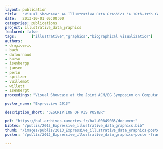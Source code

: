 ```yaml
---
layout: publication
title:  "Visual Showcase: An Illustrative Data Graphics in 18th-19th Century Style"
date:   2013-10-01 00:00:00
categories: publications
project: illustrative_data_graphics
featured: false
tags: 		["illustrative","graphics","biographical visualization"]
authors: 
- dragicevic
- bach
- dufournaud
- huron
- isenbergp
- jansen
- perin
- spritzer
- vuillemot
- willett
- isenbergt
proceedings: "Visual Showcase at the Joint ACM/EG Symposium on Computational Aesthetics, Sketch-Based Interfaces and Modeling, and Non-Photorealistic Animation and Rendering (Expressive), Anaheim, CA, USA"

poster_name: "Expressive 2013"

description_short: "DESCRIPTION OF VIS POSTER"

pdf: "https://hal.archives-ouvertes.fr/hal-00849083/document"
bibtex: "/publis/2013_Expressive_illustrative_data_graphics.bib"
thumb: "/images/publis/2013_Expressive_illustrative_data_graphics-poster-framed-thumb.png"
poster: "/publis/2013_Expressive_illustrative_data_graphics-poster-framed.pdf"

---
```

